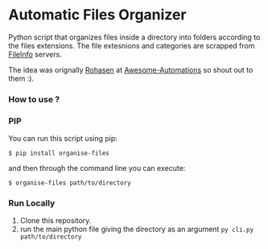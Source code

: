 # Automatic Files Organizer
Python script that organizes files inside a directory into folders according to the files extensions. The file extesnions and categories are scrapped from [FileInfo](https://fileinfo.com/filetypes/common) servers.

The idea was orignally [Rohasen](https://github.com/Roshaen) at [Awesome-Automations](https://github.com/Arsenic-ATG/Awesome-Automations/tree/master/Automations/messy-folder-cleaner) so shout out to them :).

### How to use ? <span class="emoji-outer emoji-sizer"><span class="emoji-inner" style="background: url(chrome-extension://immhpnclomdloikkpcefncmfgjbkojmh/emoji-data/sheet_apple_32.png);background-position:51.99764982373678% 4.054054054054054%;background-size:5418.75% 5418.75%" data-codepoints="1f4bb"></span></span>
### PIP
You can run this script using pip:
```console
$ pip install organise-files
```
and then through the command line you can execute:
```console
$ organise-files path/to/directory
```
### Run Locally
1. Clone this repository.
2. run the main python file giving the directory as an argument `py cli.py path/to/directory`


